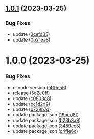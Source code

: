 ## [1.0.1](https://github.com/qqww08/react-query-infinite-scroll/compare/v1.0.0...v1.0.1) (2023-03-25)


### Bug Fixes

* update ([3cefd35](https://github.com/qqww08/react-query-infinite-scroll/commit/3cefd35012a9a8f5d34ff9b2e2cbc108b44f9d62))
* update ([0b21ea8](https://github.com/qqww08/react-query-infinite-scroll/commit/0b21ea812dbeae83f4adce0787650b2584af314f))

# 1.0.0 (2023-03-25)


### Bug Fixes

* ci node version ([f4f9e56](https://github.com/qqww08/react-query-infinite-scroll/commit/f4f9e5642306bd2c9671347c7b426b9197066916))
* release ([5d2e0ff](https://github.com/qqww08/react-query-infinite-scroll/commit/5d2e0ff5a03593f4ea24a09d9e4a4232de2bc50b))
* update ([c0803d8](https://github.com/qqww08/react-query-infinite-scroll/commit/c0803d8bc3b3c2d5e0e1ba35fa41bf3b37c23c85))
* update ([bc1d2d2](https://github.com/qqww08/react-query-infinite-scroll/commit/bc1d2d2a417ae7fe99183f9369c76966a67cde07))
* update ([b729b7d](https://github.com/qqww08/react-query-infinite-scroll/commit/b729b7d20005ff23144dd0a08320144dc824f4fe))
* update package.json ([19bed8f](https://github.com/qqww08/react-query-infinite-scroll/commit/19bed8f4509cb56889a509cc27c656cbfba8e35a))
* update package.json ([b23b3a9](https://github.com/qqww08/react-query-infinite-scroll/commit/b23b3a9c78e1b6d070722050bccefe5aa3c3334d))
* update package.json ([3459ec5](https://github.com/qqww08/react-query-infinite-scroll/commit/3459ec54fb33a9ab7056a9f78f45fdc16d9b841c))
* update package.json ([c4ffe6c](https://github.com/qqww08/react-query-infinite-scroll/commit/c4ffe6c031bd020a7bc609f8bd2b48fc6331fe8a))
